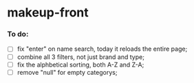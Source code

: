 # makeup-front

### To do:

- [ ] fix "enter" on name search, today it reloads the entire page;
- [ ] combine all 3 filters, not just brand and type;
- [ ] fix the alphbetical sorting, both A-Z and Z-A;
- [ ] remove "null" for empty categorys;
